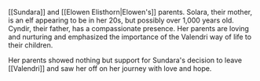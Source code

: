 [[Sundara]] and [[Elowen Elisthorn|Elowen's]] parents. Solara, their mother, is an elf appearing to be in her 20s, but possibly over 1,000 years old. Cyndir, their father, has a compassionate presence. Her parents are loving and nurturing and emphasized the importance of the Valendri way of life to their children. 

Her parents showed nothing but support for Sundara's decision to leave [[Valendri]] and saw her off on her journey with love and hope.